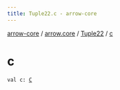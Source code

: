 ```yaml
---
title: Tuple22.c - arrow-core
---
```


[arrow-core](../../index.html) / [arrow.core](../index.html) / [Tuple22](index.html) / [c](./c.html)

# c

`val c: `[`C`](index.html#C)
